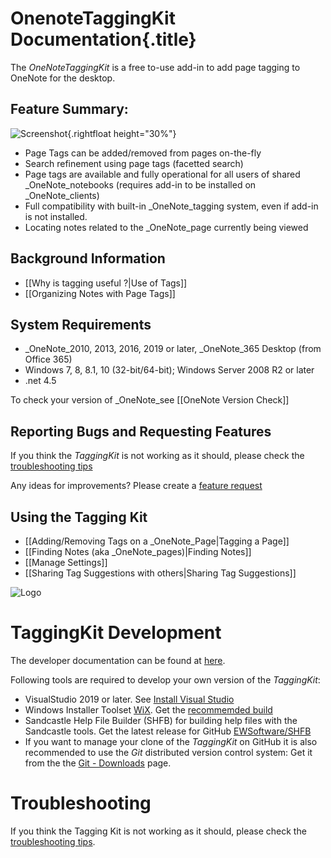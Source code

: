 # OnenoteTaggingKit Documentation{.title}

The _OneNoteTaggingKit_ is a free to-use add-in to add page tagging to
OneNote for the desktop.

## Feature Summary:

![Screenshot](https://github.com/WetHat/OnenoteTaggingKit/wiki/images/TaggingKitIntro.png){.rightfloat height="30%"}

* Page Tags can be added/removed from pages on-the-fly
* Search refinement using page tags (facetted search)
* Page tags are available and fully operational for all users of shared _OneNote_notebooks (requires add-in to be installed on _OneNote_clients)
* Full compatibility with built-in _OneNote_tagging system, even if add-in is not installed.
* Locating notes related to the _OneNote_page currently being viewed

## Background Information

* [[Why is tagging useful ?|Use of Tags]]
* [[Organizing Notes with Page Tags]]

## System Requirements

* _OneNote_2010, 2013, 2016, 2019 or later, _OneNote_365 Desktop (from Office 365)
* Windows 7, 8, 8.1, 10 (32-bit/64-bit); Windows Server 2008 R2 or later
* .net 4.5

To check your version of _OneNote_see [[OneNote Version Check]]

## Reporting Bugs and Requesting Features

If you think the _TaggingKit_ is not working as it should, please check the [troubleshooting tips](https://github.com/WetHat/OnenoteTaggingKit/wiki/Troubleshooting-Tips)

Any ideas for improvements? Please create a [feature request](https://github.com/WetHat/OnenoteTaggingKit/issues)

## Using the Tagging Kit

* [[Adding/Removing Tags on a _OneNote_Page|Tagging a Page]] 
* [[Finding Notes (aka _OneNote_pages)|Finding Notes]] 
* [[Manage Settings]]
* [[Sharing Tag Suggestions with others|Sharing Tag Suggestions]] 

![Logo](https://github.com/WetHat/OnenoteTaggingKit/wiki/images/logo100x100.png)

# TaggingKit Development

The developer documentation can be found at [here](https://github.com/WetHat/OnenoteTaggingKit/blob/master/TaggingKitSandcastle/Documentation/Home.md).
 
Following tools are required to develop your own version of the _TaggingKit_:

* VisualStudio 2019 or later. See [Install Visual Studio](https://docs.microsoft.com/en-us/visualstudio/install/install-visual-studio)
* Windows Installer Toolset [WiX](http://wixtoolset.org/).
  Get the [recommemded build](http://wixtoolset.org/releases/)
* Sandcastle Help File Builder (SHFB) for building help files with the Sandcastle tools.
  Get the latest release for GitHub [EWSoftware/SHFB ](https://github.com/EWSoftware/SHFB/releases)
* If you want to manage your clone of the _TaggingKit_ on GitHub it is also recommended to use the _Git_ distributed version control system: Get it from the
  the [Git - Downloads](https://git-scm.com/downloads) page.
  
# Troubleshooting

If you think the Tagging Kit is not working as it should, please check the
[troubleshooting tips](Troubleshooting-Tips.md).